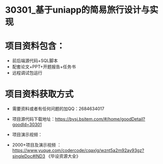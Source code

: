  # 30301_基于uniapp的简易旅行设计与实现
 
 # 项目资料包含：
 * 前后端源代码+SQL脚本
 * 配套论文+PPT+开题报告+任务书
 * 远程调试包运行

 # 项目资料获取方式
 * 需要资料或者有任何问题的加QQ：2684634017

 * 项目源代码下载地址：https://bysj.bsitem.com/#/home/goodDetail?goodId=30301
 
 
 * 项目演示视频：[
 ](https://graduation-images.oss-cn-beijing.aliyuncs.com/videos/30301/springboot%E5%9F%BA%E4%BA%8Euniapp%E7%9A%84%E7%AE%80%E6%98%93%E6%97%85%E8%A1%8C%E8%AE%BE%E8%AE%A1%E4%B8%8E%E5%AE%9E%E7%8E%B0%E5%B0%8F%E7%A8%8B%E5%BA%8F%E7%AB%AF%E6%BC%94%E7%A4%BA%E5%BD%95%E5%83%8F2024.mp4)

 * 2000+项目及演示视频 ：https://www.yuque.com/codercode/cqaxlg/wznt5a2m92ay93gz?singleDoc#lND3 《毕设资源大全》
   
